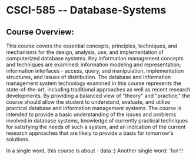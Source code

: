 # CSCI-585 -- Database-Systems

## Course Overview:
This course covers the essential concepts, principles, techniques, and mechanisms for the design, analysis, use, and implementation of computerized database systems. Key information management concepts and techniques are examined: information modeling and representation; information interfaces - access, query, and manipulation, implementation structures, and issues of distribution.
The database and information management system technology examined in this course represents the state-of-the-art, including traditional approaches as well as recent research developments. By providing a balanced view of "theory" and "practice," the course should allow the student to understand, evaluate, and utilize practical database and information management systems.
The course is intended to provide a basic understanding of the issues and problems involved in database systems, knowledge of currently practical techniques for satisfying the needs of such a system, and an indication of the current research approaches that are likely to provide a basis for tomorrow's solutions.

In a single word, this course is about - data :) Another single word: 'fun'!!
